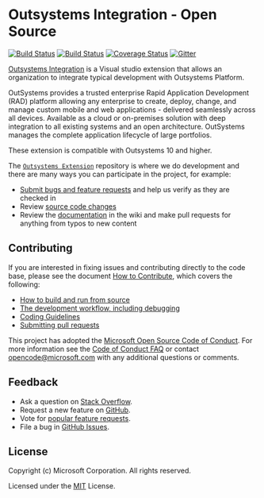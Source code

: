 # Outsystems Integration - Open Source

[![Build Status](https://travis-ci.org/outsystems/vsts-outsystems.svg?branch=master)](https://travis-ci.org/outsystems/vsts-outsystems)
[![Build Status](https://ci.appveyor.com/api/projects/status/vuhlhg80tj3e2a0l/branch/master?svg=true)](https://ci.appveyor.com/project/VSCode/vscode)
[![Coverage Status](https://img.shields.io/coveralls/outsystems/vsts-outsystems/master.svg)](https://coveralls.io/github/outsystems/vsts-outsystems?branch=master)
[![Gitter](https://img.shields.io/badge/chat-on%20gitter-blue.svg)](https://gitter.im/outsystems/vsts-outsystems)

[Outsystems Integration](https://marketplace.visualstudio.com/items?itemName=outsystems.OutsystemsExt) is a Visual studio extension that allows an organization to integrate typical development with Outsystems Platform. 

OutSystems provides a trusted enterprise Rapid Application Development (RAD) platform allowing any enterprise to create, deploy, change, and manage custom mobile and web applications - delivered seamlessly across all devices. Available as a cloud or on-premises solution with deep integration to all existing systems and an open architecture. OutSystems manages the complete application lifecycle of large portfolios.

These extension is compatible with Outsystems 10 and higher.

The [`Outsystems Extension`](https://github.com/outsystems/vsts-outsystems) repository is where we do development and there are many ways you can participate in the project, for example:

* [Submit bugs and feature requests](https://github.com/outsystems/vsts-outsystems/issues) and help us verify as they are checked in
* Review [source code changes](https://github.com/outsystems/vsts-outsystems/pulls)
* Review the [documentation](https://github.com/outsystems/vsts-outsystems/wiki) in the wiki and make pull requests for anything from typos to new content

## Contributing

If you are interested in fixing issues and contributing directly to the code base,
please see the document [How to Contribute](https://github.com/outsystems/vsts-outsystems/wiki/How-to-Contribute), which covers the following:

* [How to build and run from source](https://github.com/outsystems/vsts-outsystems/wiki/How-to-Contribute#build-and-run-from-source)
* [The development workflow, including debugging](https://github.com/outsystems/vsts-outsystems/wiki/How-to-Contribute#development-workflow)
* [Coding Guidelines](https://github.com/outsystems/vsts-outsystems/wiki/Coding-Guidelines)
* [Submitting pull requests](https://github.com/outsystems/vsts-outsystems/wiki/How-to-Contribute#pull-requests)

This project has adopted the [Microsoft Open Source Code of Conduct](https://opensource.microsoft.com/codeofconduct/). For more information see the [Code of Conduct FAQ](https://opensource.microsoft.com/codeofconduct/faq/) or contact [opencode@microsoft.com](mailto:opencode@microsoft.com) with any additional questions or comments.

## Feedback

* Ask a question on [Stack Overflow](https://stackoverflow.com/questions/tagged/outsystems).
* Request a new feature on [GitHub](CONTRIBUTING.md).
* Vote for [popular feature requests](https://github.com/outsystems/vsts-outsystems/issues?q=is%3Aopen+is%3Aissue+label%3Afeature-request+sort%3Areactions-%2B1-desc).
* File a bug in [GitHub Issues](https://github.com/outsystems/vsts-outsystems/issues).

## License

Copyright (c) Microsoft Corporation. All rights reserved.

Licensed under the [MIT](LICENSE.txt) License.